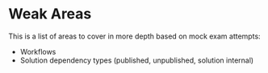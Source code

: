 # Weak Areas

This is a list of areas to cover in more depth based on mock exam attempts:

- Workflows
- Solution dependency types (published, unpublished, solution internal)
